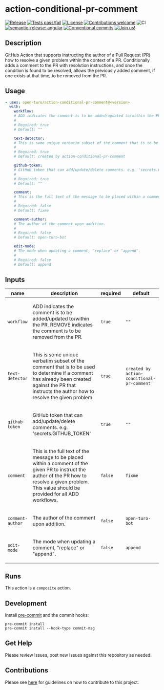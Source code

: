 # action-conditional-pr-comment

[![Release](https://img.shields.io/github/v/release/open-turo/action-renovate)](https://github.com/open-turo/eslint-config-typescript/releases/)
[![Tests pass/fail](https://img.shields.io/github/actions/workflow/status/open-turo/action-renovate/ci.yaml)](https://github.com/open-turo/action-renovate/actions/)
[![License](https://img.shields.io/github/license/open-turo/action-renovate)](./LICENSE)
[![Contributions welcome](https://img.shields.io/badge/contributions-welcome-brightgreen.svg)](https://github.com/dwyl/esta/issues)
![CI](https://github.com/open-turo/action-renovate/actions/workflows/release.yaml/badge.svg)
[![semantic-release: angular](https://img.shields.io/badge/semantic--release-angular-e10079?logo=semantic-release)](https://github.com/semantic-release/semantic-release)
[![Conventional commits](https://img.shields.io/badge/conventional%20commits-1.0.2-%23FE5196?logo=conventionalcommits&logoColor=white)](https://conventionalcommits.org)
[![Join us!](https://img.shields.io/badge/Turo-Join%20us%21-593CFB.svg)](https://turo.com/jobs)

<!-- prettier-ignore-start -->

<!-- action-docs-description source="action.yaml" -->
## Description

GitHub Action that supports instructing the author of a Pull Request (PR) how to resolve a given problem within the context of a PR. Conditionally adds a comment to the PR with resolution instructions, and once the condition is found to be resolved, allows the previously added comment, if one exists at that time, to be removed from the PR.
<!-- action-docs-description source="action.yaml" -->

<!-- action-docs-usage source="action.yaml" project="open-turo/action-conditional-pr-comment" version="<version>" -->
## Usage

```yaml
- uses: open-turo/action-conditional-pr-comment@<version>
  with:
    workflow:
    # ADD indicates the comment is to be added/updated to/within the PR, REMOVE indicates the comment is to be removed from the PR.
    #
    # Required: true
    # Default: ""

    text-detector:
    # This is some unique verbatim subset of the comment that is to be used to determine if a comment has already been created against the PR that instructs the author how to resolve the given problem.
    #
    # Required: true
    # Default: created by action-conditional-pr-comment

    github-token:
    # GitHub token that can add/update/delete comments. e.g. 'secrets.GITHUB_TOKEN'
    #
    # Required: true
    # Default: ""

    comment:
    # This is the full text of the message to be placed within a comment of the given PR to instruct the author of the PR how to resolve a given problem. This value should be provided for all ADD workflows.
    #
    # Required: false
    # Default: fixme

    comment-author:
    # The author of the comment upon addition.
    #
    # Required: false
    # Default: open-turo-bot

    edit-mode:
    # The mode when updating a comment, "replace" or "append".
    #
    # Required: false
    # Default: append
```
<!-- action-docs-usage source="action.yaml" project="open-turo/action-conditional-pr-comment" version="<version>" -->

<!-- action-docs-inputs source="action.yaml" -->
## Inputs

| name | description | required | default |
| --- | --- | --- | --- |
| `workflow` | <p>ADD indicates the comment is to be added/updated to/within the PR, REMOVE indicates the comment is to be removed from the PR.</p> | `true` | `""` |
| `text-detector` | <p>This is some unique verbatim subset of the comment that is to be used to determine if a comment has already been created against the PR that instructs the author how to resolve the given problem.</p> | `true` | `created by action-conditional-pr-comment` |
| `github-token` | <p>GitHub token that can add/update/delete comments. e.g. 'secrets.GITHUB_TOKEN'</p> | `true` | `""` |
| `comment` | <p>This is the full text of the message to be placed within a comment of the given PR to instruct the author of the PR how to resolve a given problem. This value should be provided for all ADD workflows.</p> | `false` | `fixme` |
| `comment-author` | <p>The author of the comment upon addition.</p> | `false` | `open-turo-bot` |
| `edit-mode` | <p>The mode when updating a comment, "replace" or "append".</p> | `false` | `append` |
<!-- action-docs-inputs source="action.yaml" -->

<!-- action-docs-outputs source="action.yaml" -->

<!-- action-docs-outputs source="action.yaml" -->

<!-- action-docs-runs source="action.yaml" -->
## Runs

This action is a `composite` action.
<!-- action-docs-runs source="action.yaml" -->

<!-- prettier-ignore-end -->

## Development

Install [pre-commit](https://pre-commit.com/) and the commit hooks:

```shell
pre-commit install
pre-commit install --hook-type commit-msg
```

## Get Help

Please review Issues, post new Issues against this repository as needed.

## Contributions

Please see [here](https://github.com/open-turo/contributions) for guidelines on
how to contribute to this project.
